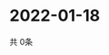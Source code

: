 # 2022-01-18
  共 0条

  <!-- BEGIN -->
  <!-- 最后更新时间Tue Jan 18 2022 07:04:12 GMT+0000 (Coordinated Universal Time) -->
  
  <!-- END -->
  
  